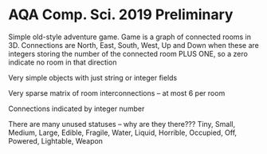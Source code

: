# AQA Comp. Sci. 2019 Preliminary
Simple old-style adventure game. Game is a graph of connected rooms in 3D. Connections are North, East, South, West, Up and Down when these are integers storing the number of the connected room PLUS ONE, so a zero indicate no room in that direction

Very simple objects with just string or integer fields

Very sparse matrix of room interconnections – at most 6 per room

Connections indicated by integer number

There are many unused statuses – why are they there???
Tiny, Small, Medium, Large, Edible, Fragile, Water, Liquid, Horrible, Occupied, Off, Powered, Lightable, Weapon
